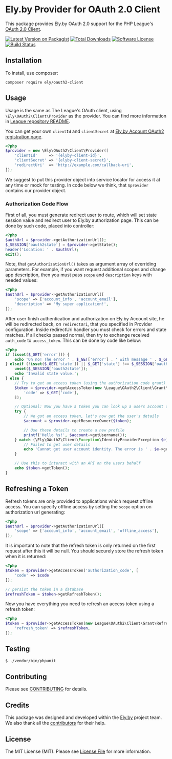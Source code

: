 # Ely.by Provider for OAuth 2.0 Client

This package provides Ely.by OAuth 2.0 support for the PHP League's
[OAuth 2.0 Client](https://github.com/thephpleague/oauth2-client).

[![Latest Version on Packagist][ico-version]][link-packagist]
[![Total Downloads][ico-downloads]][link-downloads]
[![Software License][ico-license]](LICENSE.md)
[![Build Status][ico-build-status]][link-build-status]

## Installation

To install, use composer:

```
composer require ely/oauth2-client
```

## Usage

Usage is the same as The League's OAuth client, using `\Ely\OAuth2\Client\Provider` as the provider. You can find
more information in [League repository README](https://github.com/thephpleague/oauth2-client#authorization-code-grant).

You can get your own `clientId` and `clientSecret` at [Ely.by Account OAuth2 registration page](#).

```php
<?php
$provider = new \Ely\OAuth2\Client\Provider([
    'clientId'     => '{elyby-client-id}',
    'clientSecret' => '{elyby-client-secret}',
    'redirectUri'  => 'http://example.com/callback-uri',
]);
```

We suggest to put this provider object into service locator for access it at any time or mock for testing.
In code below we think, that `$provider` contains our provider object.

### Authorization Code Flow

First of all, you must generate redirect user to route, which will set state session value and redirect user to Ely.by
authorization page. This can be done by such code, placed into controller:

```php
<?php
$authUrl = $provider->getAuthorizationUrl();
$_SESSION['oauth2state'] = $provider->getState();
header('Location: ' . $authUrl);
exit();
```

Note, that `getAuthorizationUrl()` takes as argument array of overriding parameters. For example, if you want request
additional scopes and change app description, then you must pass `scope` and `description` keys with needed values:

```php
<?php
$authUrl = $provider->getAuthorizationUrl([
    'scope' => ['account_info', 'account_email'],
    'description' => 'My super application!',
]);
```

After user finish authentication and authorization on Ely.by Account site, he will be redirected back, on `redirectUri`,
that you specified in Provider configuration. Inside redirectUri handler you must check for errors and state matches.
If all checks passed normal, then try to exchange received `auth_code` to `access_token`. This can be done by code
like below:

```php
<?php
if (isset($_GET['error'])) {
    echo 'Oh no! The error ' . $_GET['error'] . ' with message ' . $_GET['message'];
} elseif (!isset($_GET['state']) || $_GET['state'] !== $_SESSION['oauth2state']) {
    unset($_SESSION['oauth2state']);
    echo 'Invalid state value.';
} else {
    // Try to get an access token (using the authorization code grant)
    $token = $provider->getAccessToken(new \League\OAuth2\Client\Grant\AuthorizationCode(), [
        'code' => $_GET['code'],
    ]);

    // Optional: Now you have a token you can look up a users account data
    try {
        // We got an access token, let's now get the user's details
        $account = $provider->getResourceOwner($token);

        // Use these details to create a new profile
        printf('Hello %s!', $account->getUsername());
    } catch (\Ely\OAuth2\Client\Exception\IdentityProviderException $e) {
        // Failed to get user details
        echo 'Cannot get user account identity. The error is ' . $e->getMessage();
    }

    // Use this to interact with an API on the users behalf
    echo $token->getToken();
}
```

## Refreshing a Token

Refresh tokens are only provided to applications which request offline access. You can specify offline access by
setting the `scope` option on authorization url generating:

```php
<?php
$authUrl = $provider->getAuthorizationUrl([
    'scope' => ['account_info', 'account_email', 'offline_access'],
]);
```

It is important to note that the refresh token is only returned on the first request after this it will be null.
You should securely store the refresh token when it is returned:

```php
<?php
$token = $provider->getAccessToken('authorization_code', [
    'code' => $code
]);

// persist the token in a database
$refreshToken = $token->getRefreshToken();
```

Now you have everything you need to refresh an access token using a refresh token:

```php
<?php
$token = $provider->getAccessToken(new League\OAuth2\Client\Grant\RefreshToken(), [
    'refresh_token' => $refreshToken,
]);
```

## Testing

```bash
$ ./vendor/bin/phpunit
```

## Contributing

Please see [CONTRIBUTING](CONTRIBUTING.md) for details.

## Credits

This package was designed and developed within the [Ely.by](http://ely.by) project team. We also thank all the
[contributors](link-contributors) for their help.

## License

The MIT License (MIT). Please see [License File](LICENSE.md) for more information.

[ico-version]: https://img.shields.io/packagist/v/ely/oauth2-client.svg?style=flat-square
[ico-license]: https://img.shields.io/badge/license-MIT-brightgreen.svg?style=flat-square
[ico-downloads]: https://img.shields.io/packagist/dt/ely/oauth2-client.svg?style=flat-square
[ico-build-status]: https://img.shields.io/travis/elyby/league-oauth2-ely/master.svg?style=flat-square

[link-packagist]: https://packagist.org/packages/ely/oauth2-client
[link-contributors]: ../../contributors
[link-downloads]: https://packagist.org/packages/ely/php-tempmailbuster
[link-build-status]: https://travis-ci.org/elyby/league-oauth2-ely
